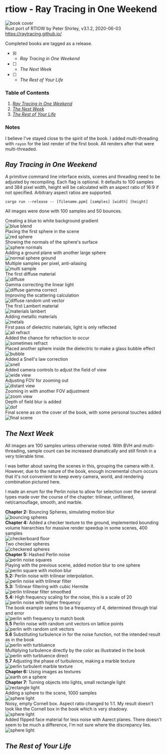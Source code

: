 # rtiow - Ray Tracing in One Weekend

![book cover](img/first/18-final-scene.jpg)  
Rust port of RTIOW by Peter Shirley, v3.1.2, 2020-06-03  
https://raytracing.github.io/

Completed books are tagged as a release.

- [x] - *Ray Tracing in One Weekend*
- [ ] - *The Next Week*
- [ ] - *The Rest of Your Life*

### Table of Contents
1. [*Ray Tracing in One Weekend*](#oneweekend)
2. [*The Next Week*](#nextweek)
3. [*The Rest of Your Life*](#restofyourlife)

### Notes

I believe I've stayed close to the spirit of the book. I added multi-threading
with `rayon` for the last render of the first book. All renders after that were
multi-threaded.

<a name="oneweekend"></a>
## *Ray Tracing in One Weekend*

A primitive command line interface exists, scenes and threading need to be
adjusted by recompiling. Each flag is optional. It defaults to 100 samples and
384 pixel width, height will be calculated with an aspect ratio of 16:9 if not
specified. Arbitrary aspect ratios are supported.

```
cargo run --release -- [filename.ppm] [samples] [width] [height]
```

All images were done with 100 samples and 50 bounces.

Creating a blue to white background gradient  
![blue blend](img/first/00-blue-blend.jpg)  
Placing the first sphere in the scene  
![red sphere](img/first/01-red-sphere.jpg)  
Showing the normals of the sphere's surface  
![sphere normals](img/first/02-sphere-normals.jpg)  
Adding a ground plane with another large sphere  
![normal sphere ground](img/first/03-normal-sphere-ground.jpg)  
Multiple samples per pixel, anti-aliasing  
![multi sample](img/first/04-multi-sample.jpg)  
The first diffuse material  
![diffuse](img/first/05-diffuse.jpg)  
Gamma correcting the linear light  
![diffuse gamma correct](img/first/06-diffuse-gamma-correct.jpg)  
Improving the scattering calculation  
![diffuse random unit vector](img/first/07-diffuse-random-unit-vector.jpg)  
The first Lambert material  
![materials lambert](img/first/08-materials-lambert.jpg)  
Adding metallic materials  
![metals](img/first/09-metals.jpg)  
First pass of dielectric materials, light is only reflected  
![all refract](img/first/10-all-refract.jpg)  
Added the chance for refraction to occur  
![sometimes refract](img/first/11-sometimes-refract.jpg)  
Placed another sphere inside the dielectric to make a glass bubble effect  
![bubble](img/first/12-bubble.jpg)  
Added a Snell's law correction  
![snell](img/first/13-snell.jpg)  
Added camera controls to adjust the field of view  
![wide view](img/first/14-wide-view.jpg)  
Adjusting FOV for zooming out  
![distant view](img/first/15-distant-view.jpg)  
Zooming in with another FOV adjustment  
![zoom view](img/first/16-zoom-view.jpg)  
Depth of field blur is added  
![dof](img/first/17-dof.jpg)  
Final scene as on the cover of the book, with some personal touches added  
![final scene](img/first/18-final-scene.jpg)  


<a name="nextweek"></a>
## *The Next Week*

All images are 100 samples unless otherwise noted. With BVH and multi-threading,
sample count can be increased dramatically and still finish in a very tolerable
time.

I was better about saving the scenes in this, grouping the camera with it.
However, due to the nature of the book, enough incremental churn occurs that
it's not convenient to keep every camera, world, and rendering combination
pictured here.

I made an enum for the Perlin noise to allow for selection over the several
types made over the course of the chapter: trilinear, unfiltered,
net/camouflage, smooth, and marble.

<a name="chapter2"></a>
**Chapter 2:** Bouncing Spheres, simulating motion blur  
![bouncing spheres](img/second/00-bouncing-spheres.jpg)  
<a name="chapter4"></a>
**Chapter 4:** Added a checker texture to the ground,
implemented bounding volume hierarchies for massive render speedup in some
scenes, 400 samples  
![checkerboard floor](img/second/01-checker-world.jpg)  
Two checker spheres  
![checkered spheres](img/second/02-checker-spheres.jpg)  
<a name="chapter5"></a>
**Chapter 5:** Hashed Perlin noise  
![perlin noise squares](img/second/03-perlin-spheres.jpg)  
Playing with the previous scene, added motion blur to one sphere  
![perlin square with motion blur](img/second/04-perlin-spheres-motion.jpg)  
<a name="5.2"></a>
**5.2:** Perlin noise with trilinear interpolation.  
![perlin noise with trilinear filter](img/second/05-trilinear.jpg)  
<a name="5.3"></a>
**5.3:** Trilinear filtering with cubic Hermite  
![perlin trilinear filter smoothed](img/second/06-hermitian-smoothing.jpg)  
<a name="5.4"></a>
**5.4:** High frequency scaling for the noise, this is a scale of 20  
![perlin noise with higher frequency](img/second/07-frequency-scale-20.jpg)  
The book example seems to be a frequency of 4, determined through trial and
error  
![perlin with frequency to match book](img/second/08-frequency-scale-04.jpg)  
<a name="5.5"></a>
**5.5** Perlin noise with random unit vectors on lattice points  
![perlin with random unit vectors](img/second/09-random-vectors-lattice-points.jpg)  
<a name="5.6"></a>
**5.6** Substituting turbulence in for the noise function, not the intended
result as in the book  
![perlin with turbluence](img/second/10-turbulence-substitution.jpg)  
Multiplying turbulence directly by the color as illustrated in the book  
![perlin with turbluence direct](img/second/11-turbulence-direct.jpg)  
<a name="5.7"></a>
**5.7** Adjusting the phase of turbulence, making a marble texture  
![perlin turbulent marble texture](img/second/12-marbled-texture.jpg)  
<a name="chapter6"></a>
**Chapter 6:** Using images as textures  
![earth on a sphere](img/second/13-earth.jpg)  
<a name="chapter7"></a>
**Chapter 7:** Turning objects into lights, small rectangle light  
![rectangle light](img/second/14-rectangle-light.jpg)  
Adding a sphere to the scene, 1000 samples  
![sphere light](img/second/15-sphere-light.jpg)  
<a name="7.6"></a>
Noisy, empty Cornell box. Aspect ratio changed to 1:1. My result doesn't look
like the Cornell box in the book which is very shadowy.  
![sphere light](img/second/16-empty-box.jpg)  
Added flipped face material for less noise with Aarect planes. There doesn't
seem to be much a difference, I'm not sure where the discrepancy lies.  
![sphere light](img/second/17-flip-face.jpg)  

<a name="restofyourlife"></a>
## *The Rest of Your Life*
